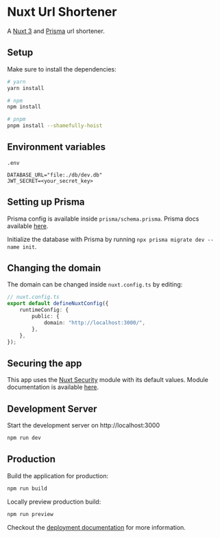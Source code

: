 # Nuxt Url Shortener

A [Nuxt 3](https://v3.nuxtjs.org) and [Prisma](https://www.prisma.io/) url shortener.

## Setup

Make sure to install the dependencies:

```bash
# yarn
yarn install

# npm
npm install

# pnpm
pnpm install --shamefully-hoist
```

## Environment variables

```
.env

DATABASE_URL="file:./db/dev.db"
JWT_SECRET=<your_secret_key>
```

## Setting up Prisma

Prisma config is available inside `prisma/schema.prisma`. Prisma docs available [here](https://www.prisma.io/docs/).

Initialize the database with Prisma by running `npx prisma migrate dev --name init`.

## Changing the domain

The domain can be changed inside `nuxt.config.ts` by editing:

```ts
// nuxt.config.ts
export default defineNuxtConfig({
    runtimeConfig: {
        public: {
            domain: "http://localhost:3000/",
        },
    },
});
```
## Securing the app

This app uses the [Nuxt Security](https://github.com/Baroshem/nuxt-security) module with its default values.
Module documentation is available [here](https://nuxt-security.vercel.app/).

## Development Server

Start the development server on http://localhost:3000

```bash
npm run dev
```

## Production

Build the application for production:

```bash
npm run build
```

Locally preview production build:

```bash
npm run preview
```

Checkout the [deployment documentation](https://v3.nuxtjs.org/guide/deploy/presets) for more information.
